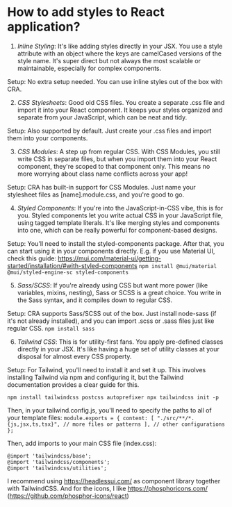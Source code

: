 # How to add styles to React application?

1. *Inline Styling*: It's like adding styles directly in your JSX. You use a style attribute with an object where the keys are camelCased versions of the style name. It's super direct but not always the most scalable or maintainable, especially for complex components.

Setup: No extra setup needed. You can use inline styles out of the box with CRA.

2. *CSS Stylesheets*: Good old CSS files. You create a separate .css file and import it into your React component. It keeps your styles organized and separate from your JavaScript, which can be neat and tidy.

Setup: Also supported by default. Just create your .css files and import them into your components.

3. *CSS Modules*: A step up from regular CSS. With CSS Modules, you still write CSS in separate files, but when you import them into your React component, they're scoped to that component only. This means no more worrying about class name conflicts across your app!

Setup: CRA has built-in support for CSS Modules. Just name your stylesheet files as [name].module.css, and you're good to go.

4. *Styled Components*: If you're into the JavaScript-in-CSS vibe, this is for you. Styled components let you write actual CSS in your JavaScript file, using tagged template literals. It's like merging styles and components into one, which can be really powerful for component-based designs.

Setup: You'll need to install the styled-components package. After that, you can start using it in your components directly.
E.g. if you use Material UI, check this guide: https://mui.com/material-ui/getting-started/installation/#with-styled-components
`npm install @mui/material @mui/styled-engine-sc styled-components`

5. *Sass/SCSS*: If you're already using CSS but want more power (like variables, mixins, nesting), Sass or SCSS is a great choice. You write in the Sass syntax, and it compiles down to regular CSS.

Setup: CRA supports Sass/SCSS out of the box. Just install node-sass (if it's not already installed), and you can import .scss or .sass files just like regular CSS.
`npm install sass`

6. *Tailwind CSS*: This is for utility-first fans. You apply pre-defined classes directly in your JSX. It's like having a huge set of utility classes at your disposal for almost every CSS property.

Setup: For Tailwind, you'll need to install it and set it up. This involves installing Tailwind via npm and configuring it, but the Tailwind documentation provides a clear guide for this.

`npm install tailwindcss postcss autoprefixer
npx tailwindcss init -p
`

Then, in your tailwind.config.js, you'll need to specify the paths to all of your template files:
`
module.exports = {
  content: [
    "./src/**/*.{js,jsx,ts,tsx}",
    // more files or patterns
  ],
  // other configurations
};
`

Then, add imports to your main CSS file (index.css):
```
@import 'tailwindcss/base';
@import 'tailwindcss/components';
@import 'tailwindcss/utilities';

```

I recommend using https://headlessui.com/ as component library together with TailwindCSS.
And for the icons, I like https://phosphoricons.com/ (https://github.com/phosphor-icons/react)